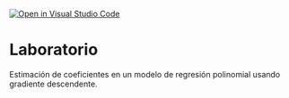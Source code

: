 [![Open in Visual Studio Code](https://classroom.github.com/assets/open-in-vscode-c66648af7eb3fe8bc4f294546bfd86ef473780cde1dea487d3c4ff354943c9ae.svg)](https://classroom.github.com/online_ide?assignment_repo_id=9502400&assignment_repo_type=AssignmentRepo)
# Laboratorio

Estimación de coeficientes en un modelo de regresión polinomial usando gradiente descendente.

